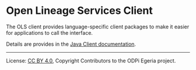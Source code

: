 <!-- SPDX-License-Identifier: CC-BY-4.0 -->
<!-- Copyright Contributors to the ODPi Egeria project. -->

# Open Lineage Services Client

The OLS client provides language-specific client packages to make it easier for applications to call the interface.

Details are provides in the [Java Client documentation](docs/user/java-client/README.md).


----
License: [CC BY 4.0](https://creativecommons.org/licenses/by/4.0/),
Copyright Contributors to the ODPi Egeria project.